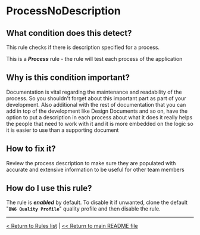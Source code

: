 # ProcessNoDescription

## What condition does this detect?

This rule checks if there is description specified for a process.

This is a ***Process*** rule - the rule will test each process of the application

## Why is this condition important?

Documentation is vital regarding the maintenance and readability of the process. So you shouldn't forget about this important part as part of your development. Also additional with the rest of documentation that you can add in top of the development like Design Documents and so on, have the option to put a description in each process about what it does it really helps the people that need to work with it and it is more embedded on the logic so it is easier to use than a supporting document

## How to fix it?

Review the process description to make sure they are populated with accurate and extensive information to be useful for other team members

## How do I use this rule?

The rule is **_enabled_** by default. To disable it if unwanted, clone the default "**`BW6 Quality Profile`**" quality profile and then disable the rule.

---
[< Return to Rules list](./RULES.md) |  [<< Return to main README file](../../../README.md)
